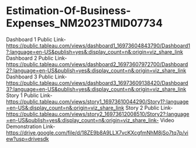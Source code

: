 # Estimation-Of-Business-Expenses_NM2023TMID07734
Dashboard 1 Public Link-https://public.tableau.com/views/dashboard1_16973604843790/Dashboard1?:language=en-US&publish=yes&:display_count=n&:origin=viz_share_link
Dashboard 2 Public Link-https://public.tableau.com/views/dashboard2_16973607972700/Dashboard2?:language=en-US&publish=yes&:display_count=n&:origin=viz_share_link
Dashboard 3 Public Link-https://public.tableau.com/views/dashboard3_16973609138420/Dashboard3?:language=en-US&publish=yes&:display_count=n&:origin=viz_share_link
Story 1 Public Link-https://public.tableau.com/views/story1_16973610044290/Story1?:language=en-US&:display_count=n&:origin=viz_share_link
Story 2 Public Link-https://public.tableau.com/views/story2_16973612008510/Story2?:language=en-US&publish=yes&:display_count=n&:origin=viz_share_link-
Video Demonstration Link-https://drive.google.com/file/d/18ZE9b8A9LLX7vcKXcgfmNhM8jSo7tq7p/view?usp=drivesdk
